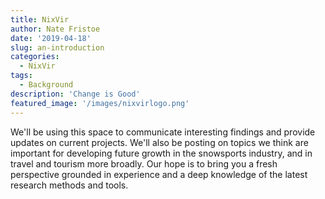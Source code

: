 ```yaml
---
title: NixVir
author: Nate Fristoe
date: '2019-04-18'
slug: an-introduction
categories:
  - NixVir
tags:
  - Background
description: 'Change is Good'
featured_image: '/images/nixvirlogo.png'
---
```

We'll be using this space to communicate interesting findings and provide updates on current projects.  We'll also be posting on topics we think are important for developing future growth in the snowsports industry, and in travel and tourism more broadly.  Our hope is to bring you a fresh perspective grounded in experience and a deep knowledge of the latest research methods and tools.